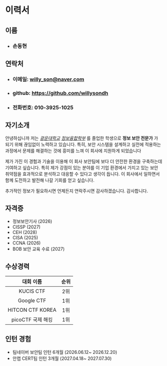 # 이력서

## 이름
- ### 손동현

## 연락처
- ### 이메일: willy_son@naver.com
- ### github: <https://github.com/willysondh>
- ### 전화번호: 010-3925-1025

## 자기소개

안녕하십니까 저는 [*광운대학교*](https://www.kw.ac.kr/ko) [*정보융합학부*](https://ic.kw.ac.kr) 를 졸업한 학생으로 
**정보 보안 전문가** 가 되기 위해 끊임없이 노력하고 있습니다. 특히, 보안 시스템을 설계하고 실전에 적용하는 과정에서 문제를 해결하는
것에 흥미를 느껴 이 회사에 지원하게 되었습니다

제가 가진 이 경험과 기술을 이용해 이 회사 보안팀에 보다 더 안전한 환경을 구축하는데 기여하고 싶습니다.
특히 제가 강점이 있는 분야를 이 기업 환경에서 가지고 있는 보안 취약점을 효과적으로 분석하고 대응할 수 있다고 생각이 듭니다. 
이 회사에서 일하면서 함께 도전하고 발전해 나갈 기회를 얻고 싶습니다.

추가적인 정보가 필요하시면 언제든지 연락주시면 감사하겠습니다. 감사합니다.

## 자격증

- 정보보안기사 (2026)
- CISSP (2027)
- CEH (2028)
- CISA (2025)
- CCNA (2026)
- BOB 보안 교육 수료 (2027)

## 수상경력

| 대회 이름   | 순위 |
| :---: | :---: |
| KUCIS CTF      | 2위  |
| Google CTF     | 1위  |
| HITCON CTF KOREA | 1위  |
| picoCTF 국제 해킹 | 1위  |

## 인턴 경험

- 팀네이버 보안팀 인턴 6개월 (2026.06.12~ 2026.12.20)
- 안랩 CERT팀 인턴 3개월 (2027.04.18~ 2027.07.30)
